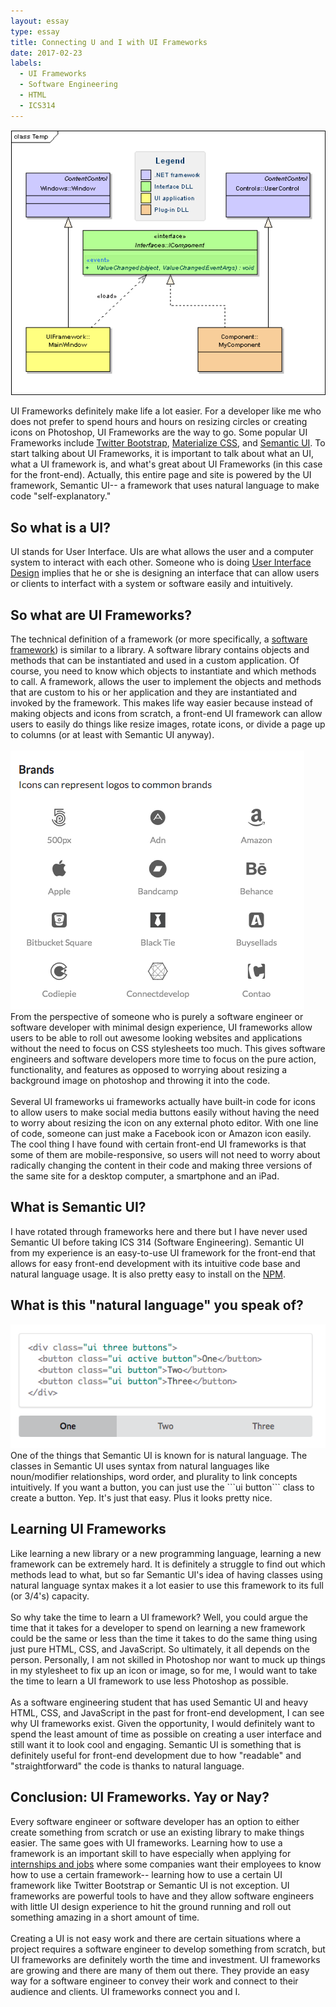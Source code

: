 ```yaml
---
layout: essay
type: essay
title: Connecting U and I with UI Frameworks
date: 2017-02-23
labels:
  - UI Frameworks
  - Software Engineering
  - HTML
  - ICS314
---
```


<img class="ui large left floated image" src="../images/ui.png">

UI Frameworks definitely make life a lot easier. For a developer like me who does not prefer to spend hours and hours on resizing circles or creating icons on Photoshop, UI Frameworks are the way to go. Some popular UI Frameworks include [Twitter Bootstrap](http://getbootstrap.com/2.3.2/), [Materialize CSS](http://materializecss.com/), and [Semantic UI](http://semantic-ui.com/). To start talking about UI Frameworks, it is important to talk about what an UI, what a UI framework is, and what's great about UI Frameworks (in this case for the front-end). Actually, this entire page and site is powered by the UI framework, Semantic UI-- a framework that uses natural language to make code "self-explanatory."

## So what is a UI? 
UI stands for User Interface. UIs are what allows the user and a computer system to interact with each other. Someone who is doing [User Interface Design](https://www.usability.gov/what-and-why/user-interface-design.html) implies that he or she is designing an interface that can allow users or clients to interfact with a system or software easily and intuitively.

## So what are UI Frameworks? 
The technical definition of a framework (or more specifically, a [software framework](http://info.cimetrix.com/blog/bid/22339/What-is-a-Software-Framework-And-why-should-you-like-em)) is similar to a library. A software library contains objects and methods that can be instantiated and used in a custom application. Of course, you need to know which objects to instantiate and which methods to call. A framework, allows the user to implement the objects and methods that are custom to his or her application and they are instantiated and invoked by the framework. This makes life way easier because instead of making objects and icons from scratch, a front-end UI framework can allow users to easily do things like resize images, rotate icons, or divide a page up to columns (or at least with Semantic UI anyway). <br><br>
<img class="ui medium right floated image" src="../images/icons.png">
From the perspective of someone who is purely a software engineer or software developer with minimal design experience, UI frameworks allow users to be able to roll out awesome looking websites and applications without the need to focus on CSS stylesheets too much. This gives software engineers and software developers more time to focus on the pure action, functionality, and features as opposed to worrying about resizing a background image on photoshop and throwing it into the code. <br><br>
Several UI frameworks ui frameworks actually have built-in code for icons to allow users to make social media buttons easily without having the need to worry about resizing the icon on any external photo editor. With one line of code, someone can just make a Facebook icon or Amazon icon easily. The cool thing I have found with certain front-end UI frameworks is that some of them are mobile-responsive, so users will not need to worry about radically changing the content in their code and making three versions of the same site for a desktop computer, a smartphone and an iPad. 

## What is Semantic UI?

I have rotated through frameworks here and there but I have never used Semantic UI before taking ICS 314 (Software Engineering). Semantic UI from my experience is an easy-to-use UI framework for the front-end that allows for easy front-end development with its intuitive code base and natural language usage. It is also pretty easy to install on the [NPM](http://semantic-ui.com/introduction/getting-started.html).

## What is this "natural language" you speak of?

<img class="ui large left floated image" src="../images/natural.png">
One of the things that Semantic UI is known for is natural language. The classes in Semantic UI uses syntax from natural languages like noun/modifier relationships, word order, and plurality to link concepts intuitively. If you want a button, you can just use the ```ui button``` class to create a button. Yep. It's just that easy. Plus it looks pretty nice.

## Learning UI Frameworks 
Like learning a new library or a new programming language, learning a new framework can be extremely hard. It is definitely a struggle to find out which methods lead to what, but so far Semantic UI's idea of having classes using natural language syntax makes it a lot easier to use this framework to its full (or 3/4's) capacity.  
<br>
So why take the time to learn a UI framework? Well, you could argue the time that it takes for a developer to spend on learning a new framework could be the same or less than the time it takes to do the same thing using just pure HTML, CSS, and JavaScript. So ultimately, it all depends on the person. Personally, I am not skilled in Photoshop nor want to muck up things in my stylesheet to fix up an icon or image, so for me, I would want to take the time to learn a UI framework to use less Photoshop as possible.
<br><br>
As a software engineering student that has used Semantic UI and heavy HTML, CSS, and JavaScript in the past for front-end development, I can see why UI frameworks exist. Given the opportunity, I would definitely want to spend the least amount of time as possible on creating a user interface and still want it to look cool and engaging. Semantic UI is something that is definitely useful for front-end development due to how "readable" and "straightforward" the code is thanks to natural language. 

## Conclusion: UI Frameworks. Yay or Nay?
Every software engineer or software developer has an option to either create something from scratch or use an existing library to make things easier. The same goes with UI frameworks. Learning how to use a framework is an important skill to have especially when applying for [internships and jobs](http://tutorialzine.com/2015/12/the-languages-and-frameworks-you-should-learn-in-2016/) where some companies want their employees to know how to use a certain framework-- learning how to use a certain UI framework like Twitter Bootstrap or Semantic UI is not exception. UI frameworks are powerful tools to have and they allow software engineers with little UI design experience to hit the ground running and roll out something amazing in a short amount of time.<br><br>
Creating a UI is not easy work and there are certain situations where a project requires a software engineer to develop something from scratch, but UI frameworks are definitely worth the time and investment. UI frameworks are growing and there are many of them out there. They provide an easy way for a software engineer to convey their work and connect to their audience and clients. UI frameworks connect you and I.
